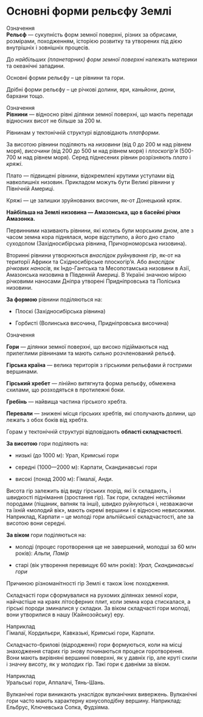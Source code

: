 Основні форми рельєфу Землі
===========================

<div class="eoz-wrap">
<span class="eoz">Означення</span>
<div class="eoz-text">
<b>Рельєф</b> — сукупнiсть форм земної поверхнi, рiзних за обрисами, розмiрами, походженням, iсторiєю розвитку та утворених пiд дiєю внутрiшнiх i зовнiшнiх процесiв.
</div>
</div>

До *найбільших (планетарних) форм земної поверхні* належать материки та
океанічні западини.

<span class="p1">Основні форми рельєфу</span> – це рівнини та гори.

<span class="p1">Дрібні форми рельєфу</span> – це річкові долини, яри, каньйони, дюни, бархани тощо.

<div class="eoz-wrap">
<span class="eoz">Означення</span>
<div class="eoz-text">
<b>Рiвнини</b> — вiдносно рiвнi дiлянки земної поверхнi, що мають перепади вiдносних висот не бiльше за 200 м.
</div>
</div>

Рівнинам у тектонічній структурі відповідають *платформи*.

За висотою рівнини поділяють на *низовини* (від 0 до 200 м над рівнем
моря), *височини* (від 200 до 500 м над рівнем моря) і *плоскогір’я*
(500-700 м над рівнем моря). Серед піднесених рівнин розрізняють *плато*
і *кряжі*.

<span class="p1">Плато</span> — підвищені рівнини, відокремлені крутими уступами від
навколишніх низовин. Прикладом можуть бути Великі рівнини у Північній
Америці.

<span class="p1">Кряжі</span> — це залишки зруйнованих височин, як-от Донецький кряж.

**Найбільша на Землі низовина — Амазонська, що в басейні річки Амазонка.**

<span class="p1">Первинними</span> називають рівнини, які колись були морським дном, але з
часом земна кора піднялася, море відступило, а його дно стало суходолом
(Західносибірська рівнина, Причорноморська низовина).

<span class="p1">Вторинні</span> рівнини утворюються *внаслідок руйнування гір*, як-от на
території Африки та Східносибірське плоскогір’я. Або *внаслідок річкових наносів*, як Індо-Гангська та Месопотамська низовини в Азії, Амазонська
низовина в Південній Америці. В Україні значною мірою річковими наносами
Дніпра утворені Придніпровська та Поліська низовини.

**За формою** рівнини поділяються на:

-   Плоскі (Західносибірська рівнина)

-   Горбисті (Волинська височина, Придніпровська височина)

<div class="eoz-wrap">
<span class="eoz">Означення</span>
<div class="eoz-text">
<p><b>Гори</b> — дiлянки земної поверхнi, що високо пiдiймаються над прилеглими рiвнинами та мають сильно розчленований рельєф.</p>
<p><b>Гiрська країна</b> — велика територiя з гiрськими рельєфами й гострими вершинами.</p>
<p><b>Гiрський хребет</b> — лiнiйно витягнута форма рельєфу, обмежена схилами, що розходяться в протилежнi боки.</p>
<p><b>Гребiнь</b> — найвища частина гiрського хребта.</p>
<b>Перевали</b> — зниженi мiсця гiрських хребтiв, якi сполучають долини, що лежать з обох бокiв вiд хребта.
</div>
</div>

Горам у тектонічній структурі відповідають **області складчастості**.

**За висотою** гори поділяють на:

-   низькі (до 1000 м): Урал, Кримські гори

-   середні (1000—2000 м): Карпати, Скандинавські гори

-   високі (понад 2000 м): Гімалаї, Анди.

Висота гір залежить від виду гірських порід, які їх складають, і
швидкості піднімання (зростання гір). Так гори, складені нестійкими
породами (піщаник, вапняк та інші), швидко руйнуються і, незважаючи та
їхній «молодий вік», мають окремі вершини і є відносно невисокими.
Наприклад, Карпати – це молоді гори альпійської складчастості, але за
висотою вони середні.

**За віком** гори поділяються на:

-   молоді (процес горотворення ще не завершений, молодші за 60 млн років): *Альпи, Памір*

-   старі (вік утворення перевищує 60 млн років): *Урал, Скандинавські гори*

Причиною різноманітності гір Землі є також їхнє походження.

<span class="p1">Складчасті</span> гори сформувалися на рухомих ділянках земної кори,
найчастіше на краях літосферних плит, коли земна кора стискалася, а
гірські породи зминалися у складки. За віком складчасті гори молоді,
вони утворилися в нашу (Кайнозойську) еру.
<div class="exmpl-wrap">
<span class="exmpl">Наприклад</span>
<div class="exmpl-text">
Гімалаї, Кордильєри, Кавказькі, Кримські гори, Карпати.
</div>
</div>

<span class="p1">Складчасто-брилові</span> (відродженні) гори формуються, коли на місці
знаходження старих гір знову починаються процеси горотворення. Вони
мають вирівняні вершинні поверхні, як у давніх гір, але круті схили і
значну висоту, як у молодих гір. Такі гори є давніми за віком.

<div class="exmpl-wrap">
<span class="exmpl">Наприклад</span>
<div class="exmpl-text">
Уральські гори, Аппалачі, Тянь-Шань.
</div>
</div>

<span class="p1">Вулканічні гори</span> виникають унаслідок вулканічних вивержень.
Вулканічні гори часто мають характерну конусоподібну вершину. Наприклад:
Ельбрус, Ключевська Сопка, Фудзіяма.
